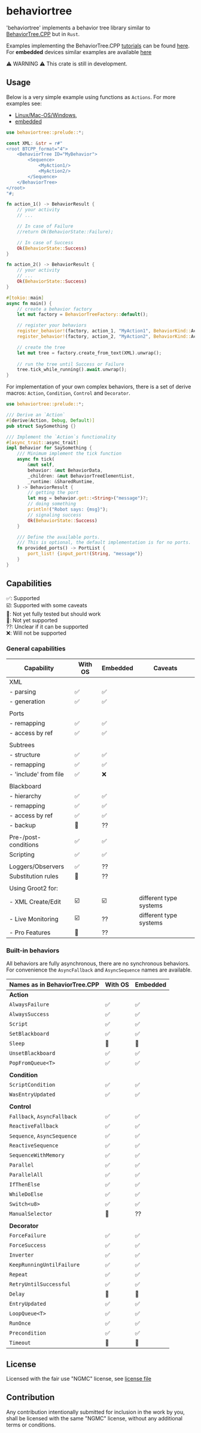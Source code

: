 # behaviortree

'behaviortree' implements a behavior tree library similar to [BehaviorTree.CPP](https://www.behaviortree.dev/) but in `Rust`.

Examples implementing the BehaviorTree.CPP [tutorials](https://www.behaviortree.dev/docs/intro)
can be found [here](https://github.com/stepkun/behaviortree/tree/main/examples).
For __embedded__ devices similar examples are available [here](https://github.com/stepkun/behaviortree/tree/main/embedded)

⚠️ WARNING ⚠️
This crate is still in development.

## Usage

Below is a very simple example using functions as `Actions`.
For more examples see: 
- [Linux/Mac-OS/Windows](https://github.com/stepkun/behaviortree/tree/main/examples), 
- [embedded](https://github.com/stepkun/behaviortree/tree/main/embedded)

```rust
use behaviortree::prelude::*;

const XML: &str = r#"
<root BTCPP_format="4">
    <BehaviorTree ID="MyBehavior">
        <Sequence>
			<MyAction1/>
			<MyAction2/>
        </Sequence>
    </BehaviorTree>
</root>
"#;

fn action_1() -> BehaviorResult {
    // your activity
    // ...

    // In case of Failure    
    //return Ok(BehaviorState::Failure);

    // In case of Success    
    Ok(BehaviorState::Success)
}

fn action_2() -> BehaviorResult {
    // your activity
    // ...
    Ok(BehaviorState::Success)
}

#[tokio::main]
async fn main() {
    // create a behavior factory
    let mut factory = BehaviorTreeFactory::default();

    // register your behaviors
    register_behavior!(factory, action_1, "MyAction1", BehaviorKind::Action).unwrap();
    register_behavior!(factory, action_2, "MyAction2", BehaviorKind::Action).unwrap();

    // create the tree
    let mut tree = factory.create_from_text(XML).unwrap();
    
    // run the tree until Success or Failure
    tree.tick_while_running().await.unwrap();
}
```

For implementation of your own complex behaviors, there is a set of 
derive macros: `Action`, `Condition`, `Control` and `Decorator`.

```rust
use behaviortree::prelude::*;

/// Derive an `Action`
#[derive(Action, Debug, Default)]
pub struct SaySomething {}

/// Implement the `Action`s functionality
#[async_trait::async_trait]
impl Behavior for SaySomething {
    /// Minimum implement the tick function
	async fn tick(
		&mut self,
		behavior: &mut BehaviorData,
		_children: &mut BehaviorTreeElementList,
		_runtime: &SharedRuntime,
	) -> BehaviorResult {
        // getting the port
		let msg = behavior.get::<String>("message")?;
        // doing something
		println!("Robot says: {msg}");
        // signaling success
		Ok(BehaviorState::Success)
	}

    /// Define the available ports.
    /// This is optional, the default implementation is for no ports.
	fn provided_ports() -> PortList {
		port_list! {input_port!(String, "message")}
	}
}
```

## Capabilities

 ✅: Supported<br>
 ☑️: Supported with some caveats<br>
 🚦: Not yet fully tested but should work<br>
 🔴: Not yet supported<br>
 ??: Unclear if it can be supported<br>
 ❌: Will not be supported

### General capabilities

| Capability              | With OS | Embedded | Caveats                |
| ----------------------- | ------- | -------- | ---------------------- |
| XML                     |         |          |                        |
| - parsing               | ✅      | ✅       |                        |
| - generation            | ✅      | ✅       |                        |
|                         |         |          |                        |
| Ports                   |         |          |                        |
| - remapping             | ✅      | ✅       |                        |
| - access by ref         | ✅      | ✅       |                        |
|                         |         |          |                        |
| Subtrees                |         |          |                        |
| - structure             | ✅      | ✅       |                        |
| - remapping             | ✅      | ✅       |                        |
| - 'include' from file   | ✅      | ❌       |                        |
|                         |         |          |                        |
| Blackboard              |         |          |                        |
| - hierarchy             | ✅      | ✅       |                        |
| - remapping             | ✅      | ✅       |                        |
| - access by ref         | ✅      | ✅       |                        |
| - backup                | 🔴      | ??       |                        |
|                         |         |          |                        |
| Pre-/post-conditions    | ✅      | ✅       |                        |
| Scripting               | ✅      | ✅       |                        |
|                         |         |          |                        |
| Loggers/Observers       | ✅      | ??       |                        |
| Substitution rules      | 🔴      | ??       |                        |
|                         |         |          |                        |
| Using Groot2 for:       |         |          |                        |
| - XML Create/Edit       | ☑️      | ☑️       | different type systems |
| - Live Monitoring       | ☑️      | ??       | different type systems |
| - Pro Features          | 🔴      | ??       |                        |

### Built-in behaviors

All behaviors are fully asynchronous, there are no synchronous behaviors.
For convenience the `AsyncFallback` and `AsyncSequence` names are available.

| Names as in BehaviorTree.CPP | With OS | Embedded |
| ---------------------------- | ------- | -------- |
| __Action__                   |         |          |
| `AlwaysFailure`              | ✅      | ✅       |
| `AlwaysSuccess`              | ✅      | ✅       |
| `Script`                     | ✅      | ✅       |
| `SetBlackboard`              | ✅      | ✅       |
| `Sleep`                      | 🚦      | 🔴       |
| `UnsetBlackboard`            | ✅      | ✅       |
| `PopFromQueue<T>`            | ✅      | ✅       |
|                              |         |          |
| __Condition__                |         |          |
| `ScriptCondition`            | ✅      | ✅       |
| `WasEntryUpdated`            | ✅      | ✅       |
|                              |         |          |
| __Control__                  |         |          |
| `Fallback`, `AsyncFallback`  | ✅      | ✅       |
| `ReactiveFallback`           | ✅      | ✅       |
| `Sequence`, `AsyncSequence`  | ✅      | ✅       |
| `ReactiveSequence`           | ✅      | ✅       |
| `SequenceWithMemory`         | ✅      | ✅       |
| `Parallel`                   | ✅      | ✅       |
| `ParallelAll`                | ✅      | ✅       |
| `IfThenElse`                 | ✅      | ✅       |
| `WhileDoElse`                | ✅      | ✅       |
| `Switch<u8>`                 | ✅      | ✅       |
| `ManualSelector`             | 🔴      | ??       |
|                              |         |          |
| __Decorator__                |         |          |
| `ForceFailure`               | ✅      | ✅       |
| `ForceSuccess`               | ✅      | ✅       |
| `Inverter`                   | ✅      | ✅       |
| `KeepRunningUntilFailure`    | ✅      | ✅       |
| `Repeat`                     | ✅      | ✅       |
| `RetryUntilSuccessful`       | ✅      | ✅       |
| `Delay`                      | 🚦      | 🔴       |
| `EntryUpdated`               | ✅      | ✅       |
| `LoopQueue<T>`               | ✅      | ✅       |
| `RunOnce`                    | ✅      | ✅       |
| `Precondition`               | ✅      | ✅       |
| `Timeout`                    | 🚦      | 🔴       |
 
## License

Licensed with the fair use "NGMC" license, see [license file](https://github.com/stepkun/behaviortree/blob/main/LICENSE)

## Contribution

Any contribution intentionally submitted for inclusion in the work by you,
shall be licensed with the same "NGMC" license, without any additional terms or conditions.
